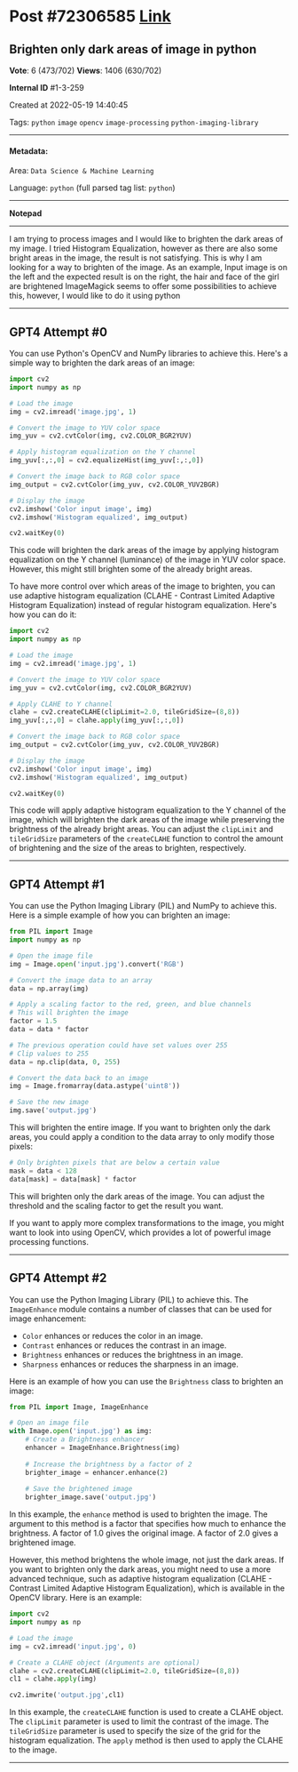 
# Post \#72306585 [Link](https://stackoverflow.com/questions/72306585/)

## Brighten only dark areas of image in python

**Vote**: 6 (473/702) **Views**: 1406 (630/702) 

**Internal ID** \#1-3-259

Created at 2022-05-19 14:40:45

Tags: `python` `image` `opencv` `image-processing` `python-imaging-library`

----------

#### Metadata:

Area: `Data Science & Machine Learning`

Language: `python` (full parsed tag list: `python`)

----------

**Notepad**


----------

I am trying to process images and I would like to brighten the dark areas of my image. I tried Histogram Equalization, however as there are also some bright areas in the image, the result is not satisfying. This is why I am looking for a way to brighten  of the image.
As an example, Input image is on the left and the expected result is on the right, the hair and face of the girl are brightened
[](https://i.stack.imgur.com/hEHxh.jpg)
[](https://i.stack.imgur.com/PhgAN.jpg)
ImageMagick seems to offer some possibilities to achieve this, however, I would like to do it using python


----------
        
## GPT4 Attempt \#0

You can use Python's OpenCV and NumPy libraries to achieve this. Here's a simple way to brighten the dark areas of an image:

```python
import cv2
import numpy as np

# Load the image
img = cv2.imread('image.jpg', 1)

# Convert the image to YUV color space
img_yuv = cv2.cvtColor(img, cv2.COLOR_BGR2YUV)

# Apply histogram equalization on the Y channel
img_yuv[:,:,0] = cv2.equalizeHist(img_yuv[:,:,0])

# Convert the image back to RGB color space
img_output = cv2.cvtColor(img_yuv, cv2.COLOR_YUV2BGR)

# Display the image
cv2.imshow('Color input image', img)
cv2.imshow('Histogram equalized', img_output)

cv2.waitKey(0)
```

This code will brighten the dark areas of the image by applying histogram equalization on the Y channel (luminance) of the image in YUV color space. However, this might still brighten some of the already bright areas.

To have more control over which areas of the image to brighten, you can use adaptive histogram equalization (CLAHE - Contrast Limited Adaptive Histogram Equalization) instead of regular histogram equalization. Here's how you can do it:

```python
import cv2
import numpy as np

# Load the image
img = cv2.imread('image.jpg', 1)

# Convert the image to YUV color space
img_yuv = cv2.cvtColor(img, cv2.COLOR_BGR2YUV)

# Apply CLAHE to Y channel
clahe = cv2.createCLAHE(clipLimit=2.0, tileGridSize=(8,8))
img_yuv[:,:,0] = clahe.apply(img_yuv[:,:,0])

# Convert the image back to RGB color space
img_output = cv2.cvtColor(img_yuv, cv2.COLOR_YUV2BGR)

# Display the image
cv2.imshow('Color input image', img)
cv2.imshow('Histogram equalized', img_output)

cv2.waitKey(0)
```

This code will apply adaptive histogram equalization to the Y channel of the image, which will brighten the dark areas of the image while preserving the brightness of the already bright areas. You can adjust the `clipLimit` and `tileGridSize` parameters of the `createCLAHE` function to control the amount of brightening and the size of the areas to brighten, respectively.

--------

## GPT4 Attempt \#1

You can use the Python Imaging Library (PIL) and NumPy to achieve this. Here is a simple example of how you can brighten an image:

```python
from PIL import Image
import numpy as np

# Open the image file
img = Image.open('input.jpg').convert('RGB')

# Convert the image data to an array
data = np.array(img)

# Apply a scaling factor to the red, green, and blue channels
# This will brighten the image
factor = 1.5
data = data * factor

# The previous operation could have set values over 255
# Clip values to 255
data = np.clip(data, 0, 255)

# Convert the data back to an image
img = Image.fromarray(data.astype('uint8'))

# Save the new image
img.save('output.jpg')
```

This will brighten the entire image. If you want to brighten only the dark areas, you could apply a condition to the data array to only modify those pixels:

```python
# Only brighten pixels that are below a certain value
mask = data < 128
data[mask] = data[mask] * factor
```

This will brighten only the dark areas of the image. You can adjust the threshold and the scaling factor to get the result you want.

If you want to apply more complex transformations to the image, you might want to look into using OpenCV, which provides a lot of powerful image processing functions.

--------

## GPT4 Attempt \#2

You can use the Python Imaging Library (PIL) to achieve this. The `ImageEnhance` module contains a number of classes that can be used for image enhancement:

- `Color` enhances or reduces the color in an image.
- `Contrast` enhances or reduces the contrast in an image.
- `Brightness` enhances or reduces the brightness in an image.
- `Sharpness` enhances or reduces the sharpness in an image.

Here is an example of how you can use the `Brightness` class to brighten an image:

```python
from PIL import Image, ImageEnhance

# Open an image file
with Image.open('input.jpg') as img:
    # Create a Brightness enhancer
    enhancer = ImageEnhance.Brightness(img)
    
    # Increase the brightness by a factor of 2
    brighter_image = enhancer.enhance(2)
    
    # Save the brightened image
    brighter_image.save('output.jpg')
```

In this example, the `enhance` method is used to brighten the image. The argument to this method is a factor that specifies how much to enhance the brightness. A factor of 1.0 gives the original image. A factor of 2.0 gives a brightened image.

However, this method brightens the whole image, not just the dark areas. If you want to brighten only the dark areas, you might need to use a more advanced technique, such as adaptive histogram equalization (CLAHE - Contrast Limited Adaptive Histogram Equalization), which is available in the OpenCV library. Here is an example:

```python
import cv2
import numpy as np

# Load the image
img = cv2.imread('input.jpg', 0)

# Create a CLAHE object (Arguments are optional)
clahe = cv2.createCLAHE(clipLimit=2.0, tileGridSize=(8,8))
cl1 = clahe.apply(img)

cv2.imwrite('output.jpg',cl1)
```

In this example, the `createCLAHE` function is used to create a CLAHE object. The `clipLimit` parameter is used to limit the contrast of the image. The `tileGridSize` parameter is used to specify the size of the grid for the histogram equalization. The `apply` method is then used to apply the CLAHE to the image.

--------
